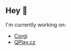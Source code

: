 ## Hey 👋

I'm currently working on:
- [Corgi](https://corgibot.xyz/)
- [QPlay.cz](https://qplay.cz/)
